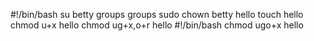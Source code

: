 #!/bin/bash
su betty
groups
groups
sudo chown betty hello
touch hello
chmod u+x hello
chmod ug+x,o+r hello
#!/bin/bash
chmod ugo+x hello
